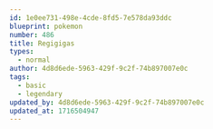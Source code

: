 ```yaml
---
id: 1e0ee731-498e-4cde-8fd5-7e578da93ddc
blueprint: pokemon
number: 486
title: Regigigas
types:
  - normal
author: 4d8d6ede-5963-429f-9c2f-74b897007e0c
tags:
  - basic
  - legendary
updated_by: 4d8d6ede-5963-429f-9c2f-74b897007e0c
updated_at: 1716504947
---
```

